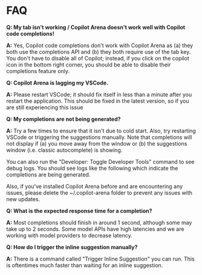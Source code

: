# FAQ

**Q: My tab isn't working / Copilot Arena doesn't work well with Copilot code completions!**

**A:** Yes, Copilot code completions don't work with Copilot Arena as (a) they both use the completions API and (b) they both require use of the tab key. You don't have to disable all of Copilot; instead, if you click on the copilot icon in the bottom right corner, you should be able to disable their completions feature only.

**Q: Copilot Arena is lagging my VSCode.**

**A:** Please restart VSCode; it should fix itself in less than a minute after you restart the application. This should be fixed in the latest version, so if you are still experiencing this issue

**Q: My completions are not being generated?**

**A:** Try a few times to ensure that it isn't due to cold start. Also, try restarting VSCode or triggering the suggestions manually.
Note that completions will not display if (a) you move away from the window or (b) the suggestions window (i.e. classic autocomplete) is showing.

You can also run the "Developer: Toggle Developer Tools" command to see debug logs. You should see logs like the following which indicate the completions are being generated.

Also, if you've installed Copilot Arena before and are encountering any issues, please delete the ~/.copilot-arena folder to prevent any issues with new updates.

**Q: What is the expected response time for a completion?**

**A:** Most completions should finish in around 1 second, although some may take up to 2 seconds. Some model APIs have high latencies and we are working with model providers to decrease latency.

**Q: How do I trigger the inline suggestion manually?**

**A:** There is a command called "Trigger Inline Suggestion" you can run. This is oftentimes much faster than waiting for an inline suggestion.

